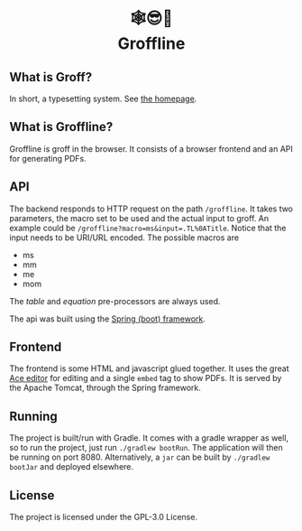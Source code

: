 <h1 align="center">
  🕸😎🐐
  <br />
  Groffline
</h1>


## What is Groff?
In short, a typesetting system. See [the homepage](https://www.gnu.org/software/groff/).

## What is Groffline?
Groffline is groff in the browser. It consists of a browser frontend and an API for generating PDFs.

## API
The backend responds to HTTP request on the path `/groffline`. It takes two 
parameters, the macro set to be used and the actual input to groff. An example 
could be `/groffline?macro=ms&input=.TL%0ATitle`. Notice that the input needs 
to be URI/URL encoded. The possible macros are 

* ms
* mm
* me 
* mom

The *table* and *equation* pre-processors are always used.

The api was built using the [Spring (boot) framework](https://spring.io/).


## Frontend
The frontend is some HTML and javascript glued together. It uses the great 
[Ace editor](https://ace.c9.io/) for editing and a single `embed` tag to
show PDFs. It is served by the Apache Tomcat, through the Spring framework.

## Running
The project is built/run with Gradle. It comes with a gradle wrapper as well, 
so to run the project, just run `./gradlew bootRun`. The application will then
be running on port 8080. Alternatively, a `jar` can be built by `./gradlew bootJar`
and deployed elsewhere.

## License 
The project is licensed under the GPL-3.0 License.
